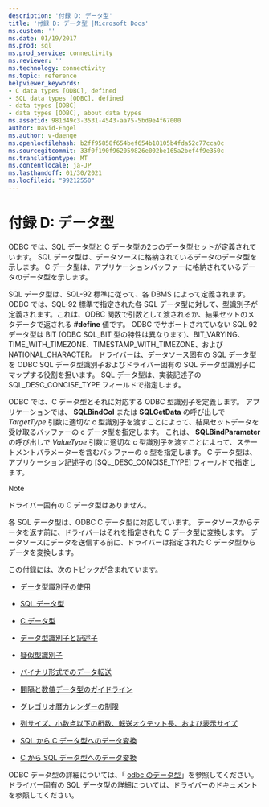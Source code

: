 ```yaml
---
description: '付録 D: データ型'
title: '付録 D: データ型 |Microsoft Docs'
ms.custom: ''
ms.date: 01/19/2017
ms.prod: sql
ms.prod_service: connectivity
ms.reviewer: ''
ms.technology: connectivity
ms.topic: reference
helpviewer_keywords:
- C data types [ODBC], defined
- SQL data types [ODBC], defined
- data types [ODBC]
- data types [ODBC], about data types
ms.assetid: 981d49c3-3531-4543-aa75-5bd9e4f67000
author: David-Engel
ms.author: v-daenge
ms.openlocfilehash: b2ff95858f654bef654b18105b4fda52c77cca0c
ms.sourcegitcommit: 33f0f190f962059826e002be165a2bef4f9e350c
ms.translationtype: MT
ms.contentlocale: ja-JP
ms.lasthandoff: 01/30/2021
ms.locfileid: "99212550"
---
```

# <a name="appendix-d-data-types"></a>付録 D: データ型
ODBC では、SQL データ型と C データ型の2つのデータ型セットが定義されています。 SQL データ型は、データソースに格納されているデータのデータ型を示します。 C データ型は、アプリケーションバッファーに格納されているデータのデータ型を示します。  
  
 SQL データ型は、SQL-92 標準に従って、各 DBMS によって定義されます。 ODBC では、SQL-92 標準で指定された各 SQL データ型に対して、型識別子が定義されます。これは、ODBC 関数で引数として渡されるか、結果セットのメタデータで返される **#define** 値です。 ODBC でサポートされていない SQL 92 データ型は BIT (ODBC SQL_BIT 型の特性は異なります)、BIT_VARYING、TIME_WITH_TIMEZONE、TIMESTAMP_WITH_TIMEZONE、および NATIONAL_CHARACTER。 ドライバーは、データソース固有の SQL データ型を ODBC SQL データ型識別子およびドライバー固有の SQL データ型識別子にマップする役割を担います。 SQL データ型は、実装記述子の SQL_DESC_CONCISE_TYPE フィールドで指定します。  
  
 ODBC では、C データ型とそれに対応する ODBC 型識別子を定義します。 アプリケーションでは、 **SQLBindCol** または **SQLGetData** の呼び出しで *TargetType* 引数に適切な c 型識別子を渡すことによって、結果セットデータを受け取るバッファーの c データ型を指定します。 これは、 **SQLBindParameter** の呼び出しで *ValueType* 引数に適切な c 型識別子を渡すことによって、ステートメントパラメーターを含むバッファーの c 型を指定します。 C データ型は、アプリケーション記述子の [SQL_DESC_CONCISE_TYPE] フィールドで指定します。  
  
> [!NOTE]  
>  ドライバー固有の C データ型はありません。  
  
 各 SQL データ型は、ODBC C データ型に対応しています。 データソースからデータを返す前に、ドライバーはそれを指定された C データ型に変換します。 データソースにデータを送信する前に、ドライバーは指定された C データ型からデータを変換します。  
  
 この付録には、次のトピックが含まれています。  
  
-   [データ型識別子の使用](../../../odbc/reference/appendixes/using-data-type-identifiers.md)  
  
-   [SQL データ型](../../../odbc/reference/appendixes/sql-data-types.md)  
  
-   [C データ型](../../../odbc/reference/appendixes/c-data-types.md)  
  
-   [データ型識別子と記述子](../../../odbc/reference/appendixes/data-type-identifiers-and-descriptors.md)  
  
-   [疑似型識別子](../../../odbc/reference/appendixes/pseudo-type-identifiers.md)  
  
-   [バイナリ形式でのデータ転送](../../../odbc/reference/appendixes/transferring-data-in-its-binary-form.md)  
  
-   [間隔と数値データ型のガイドライン](../../../odbc/reference/appendixes/guidelines-for-interval-and-numeric-data-types.md)  
  
-   [グレゴリオ暦カレンダーの制限](../../../odbc/reference/appendixes/constraints-of-the-gregorian-calendar.md)  
  
-   [列サイズ、小数点以下の桁数、転送オクテット長、および表示サイズ](../../../odbc/reference/appendixes/column-size-decimal-digits-transfer-octet-length-and-display-size.md)  
  
-   [SQL から C データ型へのデータ変換](../../../odbc/reference/appendixes/converting-data-from-sql-to-c-data-types.md)  
  
-   [C から SQL データ型へのデータ変換](../../../odbc/reference/appendixes/converting-data-from-c-to-sql-data-types.md)  
  
 ODBC データ型の詳細については、「 [odbc のデータ型](../../../odbc/reference/develop-app/data-types-in-odbc.md)」を参照してください。 ドライバー固有の SQL データ型の詳細については、ドライバーのドキュメントを参照してください。
